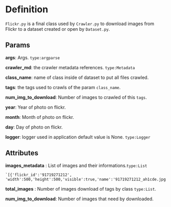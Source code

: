 # Definition

`Flickr.py` is a final class used by `Crawler.py` to download images from Flickr to a dataset created or open by `Dataset.py`.

## Params

**args**: Args. `type:argparse`

**crawler_md**: the crawler metadata references. `type:Metadata`

**class_name**: name of class inside of dataset to put all files crawled.

**tags**: the tags used to crawls of the param `class_name`.

**num_img_to_download**: Number of images to crawled of this `tags`.

**year**: Year of photo on flickr.

**month**: Month of photo on flickr.

**day**: Day of photo on flickr.

**logger**: logger used in application default value is None. `type:Logger`

## Attributes

**images_metadata** : List of images and their informations.`type:List` 
 
    `[{'flickr_id':'91719271212', 'width':500,'height':500,'visible':true,'name':'91719271212_ah1cde.jpg'}]`

**total_images** : Number of images download of tags by class `type:List`.

**num_img_to_download**: Number of images that need by downloaded.